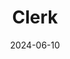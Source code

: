 ---
title: Clerk
fulltitle: Clerk
date: 2024-06-10
tags:
- 2024
characters:
- aom
categories: []
keywords:
- 2024
rgb: 202, 87, 91
url: /stories/clerk/
image: /images/fullres/clerk.jpg
caption: Clerk sketch. I think she's Thai 🇹🇭
---